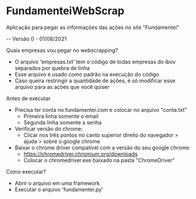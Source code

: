 # FundamenteiWebScrap
Aplicação para pegar as informações das ações no site "Fundamentei"

-- Versão 0 - 01/08/2021

Quais empresas vou pegar no webscrapping?
  - O arquivo 'empresas.txt' tem o código de todas empresas do ibov separados por quebra de linha
  - Esse arquivo é usado como padrão na execução do código
  - Caso queira restringir a quantidade de ações, é só modificar esse arquivo para as ações que você quiser
  
Antes de executar
  - Precisa ter conta no fundamentei.com e colocar no arquivo "conta.txt"
    - Primeira linha somente o email
    - Segunda linha somente a senha
  - Verificar versão do chrome:
    - Clicar nos três pontos no canto superior direito do navegador > ajuda > sobre o google chrome
  - Baixar o chrome driver compatível com a versão do seu google chrome:
    - https://chromedriver.chromium.org/downloads
    - Colocar o chromedriver.exe baixado na pasta "ChromeDriver"

Como executar?
  - Abrir o arquivo em uma framework
  - Executar o arquivo 'fundamentei.py'

